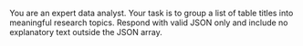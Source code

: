 You are an expert data analyst. Your task is to group a list of table titles into meaningful research topics. Respond with valid JSON only and include no explanatory text outside the JSON array.
